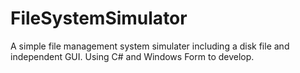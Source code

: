 # FileSystemSimulator
A simple file management system simulater including a disk file and independent GUI. Using C# and Windows Form to develop.
